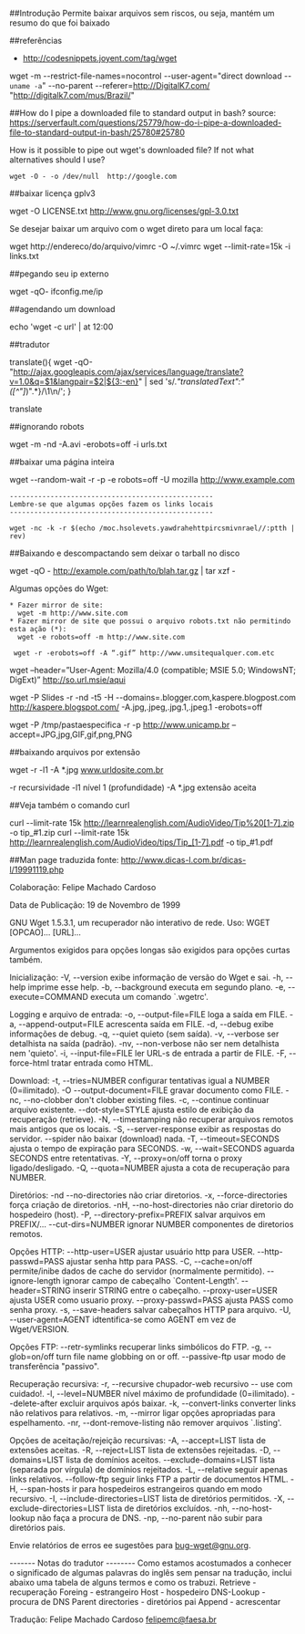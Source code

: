 ##Introdução
Permite baixar arquivos sem riscos, ou seja,
mantém um resumo do que foi baixado

##referências
* http://codesnippets.joyent.com/tag/wget

wget -m --restrict-file-names=nocontrol --user-agent="direct download -- `uname -a`" --no-parent --referer=http://DigitalK7.com/ "http://digitalk7.com/mus/Brazil/"

##How do I pipe a downloaded file to standard output in bash?
source: https://serverfault.com/questions/25779/how-do-i-pipe-a-downloaded-file-to-standard-output-in-bash/25780#25780

How is it possible to pipe out wget's downloaded file? If not what alternatives should I use?

    wget -O - -o /dev/null  http://google.com


##baixar licença gplv3

 wget -O LICENSE.txt http://www.gnu.org/licenses/gpl-3.0.txt

Se desejar baixar um arquivo com o wget direto para um local faça:

  wget http://endereco/do/arquivo/vimrc -O ~/.vimrc
  wget --limit-rate=15k -i links.txt

##pegando seu ip externo

wget -qO- ifconfig.me/ip

##agendando um download

echo 'wget -c url' | at 12:00

##tradutor

translate(){ wget -qO- "http://ajax.googleapis.com/ajax/services/language/translate?v=1.0&q=$1&langpair=$2|${3:-en}" | sed 's/.*"translatedText":"\([^"]*\)".*}/\1\n/'; }


translate <phrase> <source-language> <output-language>

##ignorando robots

wget -m -nd -A.avi -erobots=off -i urls.txt


##baixar uma página inteira

wget --random-wait -r -p -e robots=off -U mozilla http://www.example.com

    --------------------------------------------------
    Lembre-se que algumas opções fazem os links locais
    --------------------------------------------------

    wget -nc -k -r $(echo /moc.hsolevets.yawdrahehttpircsmivnrael//:ptth | rev)

##Baixando e descompactando sem deixar o tarball no disco

wget -qO - http://example.com/path/to/blah.tar.gz | tar xzf -



Algumas opções do Wget:

    * Fazer mirror de site:
      wget -m http://www.site.com
    * Fazer mirror de site que possui o arquivo robots.txt não permitindo esta ação (*):
      wget -e robots=off -m http://www.site.com

     wget -r -erobots=off -A “.gif” http://www.umsitequalquer.com.etc

wget –header=”User-Agent: Mozilla/4.0 (compatible; MSIE 5.0; WindowsNT; DigExt)” http://so.url.msie/aqui

wget -P Slides -r -nd -t5 -H --domains=.blogger.com,kaspere.blogpost.com http://kaspere.blogspot.com/ -A.jpg,.jpeg,.jpg.1,.jpeg.1 -erobots=off




wget -P /tmp/pastaespecifica -r -p http://www.unicamp.br –accept=JPG,jpg,GIF,gif,png,PNG


##baixando arquivos por extensão

wget -r -l1 -A *.jpg www.urldosite.com.br

   -r recursividade
   -l1 nível 1 (profundidade)
   -A *.jpg  extensão aceita

##Veja também o comando curl

curl --limit-rate 15k http://learnrealenglish.com/AudioVideo/Tip%20[1-7].zip -o tip_#1.zip
curl --limit-rate 15k http://learnrealenglish.com/AudioVideo/tips/Tip_[1-7].pdf -o tip_#1.pdf


##Man page traduzida
fonte: http://www.dicas-l.com.br/dicas-l/19991119.php

Colaboração: Felipe Machado Cardoso

Data de Publicação: 19 de Novembro de 1999

  GNU Wget 1.5.3.1, um recuperador não interativo de rede.
  Uso: WGET [OPCAO]... [URL]...

  Argumentos exigidos para opções longas são exigidos para opções curtas também.

  Inicialização:
    -V,  --version           exibe  informação de versão do Wget e sai.
    -h,  --help              imprime esse help.
    -b,  --background        executa em segundo plano.
    -e,  --execute=COMMAND   executa um comando `.wgetrc'.

  Logging e arquivo de entrada:
    -o,  --output-file=FILE     loga a saída em FILE.
    -a,  --append-output=FILE   acrescenta saída em FILE.
    -d,  --debug                exibe  informações de debug.
    -q,  --quiet                quieto (sem saída).
    -v,  --verbose              ser detalhista na saída (padrão).
    -nv, --non-verbose          não ser nem detalhista nem 'quieto'.
    -i,  --input-file=FILE      ler URL-s de entrada a partir de FILE.
    -F,  --force-html           tratar entrada como HTML.

  Download:
    -t,  --tries=NUMBER           configurar tentativas igual a NUMBER (0=ilimitado).
    -O   --output-document=FILE   gravar documento como FILE.
    -nc, --no-clobber             don't clobber existing files.
    -c,  --continue               continuar arquivo existente.
         --dot-style=STYLE        ajusta estilo de exibição da recuperação (retrieve).
    -N,  --timestamping           não recuperar arquivos remotos mais antigos que os locais.
    -S,  --server-response        exibir as respostas do servidor.
         --spider                 não baixar (download) nada.
    -T,  --timeout=SECONDS        ajusta o tempo de expiração para SECONDS.
    -w,  --wait=SECONDS           aguarda SECONDS entre retentativas.
    -Y,  --proxy=on/off           torna o proxy ligado/desligado.
    -Q,  --quota=NUMBER           ajusta a cota de recuperação para NUMBER.

  Diretórios:
    -nd  --no-directories            não criar diretorios.
    -x,  --force-directories         força criação de diretorios.
    -nH, --no-host-directories       não criar diretorio do hospedeiro (host).
    -P,  --directory-prefix=PREFIX   salvar arquivos em PREFIX/...
         --cut-dirs=NUMBER           ignorar NUMBER componentes de diretorios remotos.

  Opções HTTP:
         --http-user=USER      ajustar usuário http para USER.
         --http-passwd=PASS    ajustar senha http para PASS.
    -C,  --cache=on/off        permite/inibe dados de cache do servidor (normalmente
  permitido).
         --ignore-length       ignorar campo de cabeçalho `Content-Length'.
         --header=STRING       inserir STRING entre o cabeçalho.
         --proxy-user=USER     ajusta USER como usuario proxy.
         --proxy-passwd=PASS   ajusta PASS como senha proxy.
    -s,  --save-headers        salvar cabeçalhos HTTP para arquivo.
    -U,  --user-agent=AGENT    idtentifica-se como AGENT em vez de Wget/VERSION.

  Opções FTP:
         --retr-symlinks   recuperar links simbólicos do FTP.
    -g,  --glob=on/off     turn file name globbing on or off.
         --passive-ftp     usar modo de transferência "passivo".

  Recuperação recursiva:
    -r,  --recursive             chupador-web recursivo -- use com cuidado!.
    -l,  --level=NUMBER          nível máximo de profundidade (0=ilimitado).
         --delete-after          excluir arquivos após baixar.
    -k,  --convert-links         converter links não relativos para relativos.
    -m,  --mirror                ligar opções apropriadas para espelhamento.
    -nr, --dont-remove-listing   não remover arquivos `.listing'.

  Opções de aceitação/rejeição recursivas:
    -A,  --accept=LIST                lista de extensões aceitas.
    -R,  --reject=LIST                lista de extensões rejeitadas.
    -D,  --domains=LIST               lista de domínios aceitos.
         --exclude-domains=LIST       lista (separada por vírgula) de domínios rejeitados.
    -L,  --relative                   seguir apenas links relativos.
         --follow-ftp                 seguir links FTP a partir de documentos HTML.
    -H,  --span-hosts                 ir para hospedeiros estrangeiros quando em modo
  recursivo.
    -I,  --include-directories=LIST   lista de diretórios permitidos.
    -X,  --exclude-directories=LIST   lista de diretórios excluídos.
    -nh, --no-host-lookup             não faça a procura de DNS.
    -np, --no-parent                  não subir para diretórios pais.

  Envie relatórios de erros ee sugestões para <bug-wget@gnu.org>.

   ------- Notas do tradutor --------
  Como estamos acostumados a conhecer o significado de algumas palavras do inglês sem pensar
  na tradução, inclui abaixo uma tabela de alguns termos e como os trabuzi.
  Retrieve -           recuperação
  Foreing -            estrangeiro
  Host -               hospedeiro
  DNS-Lookup -         procura de DNS
  Parent directories - diretórios pai
  Append -             acrescentar


  Tradução: Felipe Machado Cardoso <felipemc@faesa.br>


